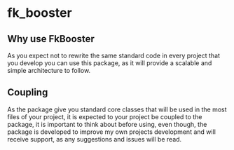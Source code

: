 # fk_booster
 
## Why use FkBooster
As you expect not to rewrite the same standard code in every project that you develop you can use this package, as it will provide a scalable and simple architecture to follow.

## Coupling
As the package give you standard core classes that will be used in the most files of your project, it is expected to your project be coupled to the package, it is important to think about before using, even though, the package is developed to improve my own projects development and will receive support, as any suggestions and issues will be read.
